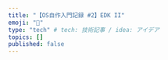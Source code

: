 ```yaml
---
title: "【OS自作入門記録 #2】EDK II"
emoji: "💭"
type: "tech" # tech: 技術記事 / idea: アイデア
topics: []
published: false
---
```

